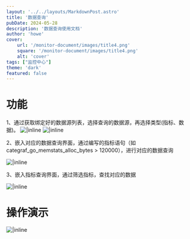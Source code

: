 ```yaml
---
layout: '../../layouts/MarkdownPost.astro'
title: '数据查询'
pubDate: 2024-05-28
description: '数据查询使用文档'
author: 'howe'
cover:
    url: '/monitor-document/images/title4.png'
    square: '/monitor-document/images/title4.png'
    alt: 'cover'
tags: ["监控中心"] 
theme: 'dark'
featured: false
---
```


# 功能
1、通过获取绑定好的数据源列表，选择查询的数据源，再选择类型(指标、数据)。
![|inline](/monitor-document/images/3.png)
![|inline](/monitor-document/images/4.png)

2、嵌入对应的数据查询界面，通过编写的指标语句（如categraf_go_memstats_alloc_bytes > 120000），进行对应的数据查询

![|inline](/monitor-document/images/5.png)

3、嵌入指标查询界面，通过筛选指标，查找对应的数据

![|inline](/monitor-document/images/6.png)

# 操作演示

![|inline](/monitor-document/images/4.gif)
